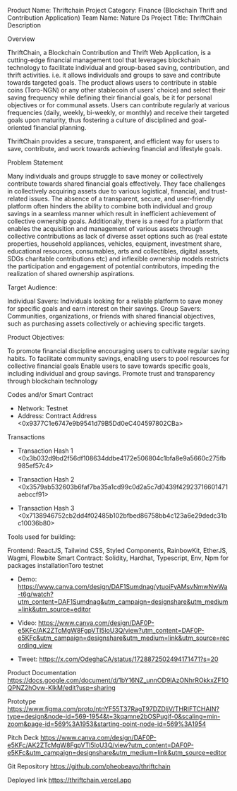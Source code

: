
Product Name: Thriftchain
Project Category: Finance (Blockchain Thrift and Contribution Application) 
Team Name: Nature Ds
Project Title: ThriftChain
Description


Overview

ThriftChain, a Blockchain Contribution and Thrift Web Application, is a cutting-edge financial management tool that leverages blockchain technology to facilitate individual and group-based saving, contribution, and thrift activities. i.e. it allows individuals and groups to save and contribute towards targeted goals.
The product allows users to contribute in stable coins (Toro-NGN) or any other stablecoin of users' choice) and select their saving frequency while defining their financial goals, be it for personal objectives or for communal assets. Users can contribute regularly at various frequencies (daily, weekly, bi-weekly, or monthly) and receive their targeted goals upon maturity, thus fostering a culture of disciplined and goal-oriented financial planning.

ThriftChain provides a secure, transparent, and efficient way for users to save, contribute, and work towards achieving financial and lifestyle goals.

Problem Statement

Many individuals and groups struggle to save money or collectively contribute towards shared financial goals effectively. They face challenges in collectively acquiring assets due to various logistical, financial, and trust-related issues. 
The absence of a transparent, secure, and user-friendly platform often hinders the ability to combine both individual and group savings in a seamless manner which result in inefficient achievement of collective ownership goals. 
Additionally, there is a need for a platform that enables the acquisition and management of various assets through collective contributions as lack of diverse asset options such as (real estate properties, household appliances, vehicles, equipment, investment share, educational resources, consumables, arts and collectibles, digital assets, SDGs charitable contributions etc) and inflexible ownership models restricts the participation and engagement of potential contributors, impeding the realization of shared ownership aspirations.

Target Audience:

Individual Savers: Individuals looking for a reliable platform to save money for specific goals and earn interest on their savings.
Group Savers: Communities, organizations, or friends with shared financial objectives, such as purchasing assets collectively or achieving specific targets.

Product Objectives:

To promote financial discipline encouraging users to cultivate regular saving habits.
To facilitate community savings, enabling users to pool resources for collective financial goals
Enable users to save towards specific goals, including individual and group savings.
Promote trust and transparency through blockchain technology


Codes and/or Smart Contract
- Network: Testnet
- Address: Contract Address <0x9377C1e6747e9b9541d79B5Dd0eC404597802CBa>

Transactions
- Transaction Hash 1 <0x3b032d9bd2f56df108634ddbe4172e506804c1bfa8e9a5660c275fb985ef57c4>

- Transaction Hash 2 <0x3579ab532603b6faf7ba35a1cd99c0d2a5c7d0439f42923716601471aebccf91>

- Transaction Hash 3 <0x7138946752cb2dd4f02485b102bfbed86758bb4c123a6e29dedc31bc10036b80>


Tools used for building:

Frontend: ReactJS, Tailwind CSS, Styled Components, RainbowKit, EtherJS, Wagmi, Flowbite
Smart Contract: Solidity, Hardhat, Typescript, Env, Npm for packages installationToro testnet


- Demo: <https://www.canva.com/design/DAF1Sumdnag/ytuoiFyAMsvNmwNwWa-t6g/watch?utm_content=DAF1Sumdnag&utm_campaign=designshare&utm_medium=link&utm_source=editor>


- Video: 
<https://www.canva.com/design/DAF0P-e5KFc/AK2ZTcMgW8FgpVTl5loU3Q/view?utm_content=DAF0P-e5KFc&utm_campaign=designshare&utm_medium=link&utm_source=recording_view>


- Tweet: <https://x.com/OdeghaCA/status/1728872502494171471?s=20>


Product Documentation
<https://docs.google.com/document/d/1bY16NZ_unnOD9lAzONhrROkkxZF1OQPNZ2hOvw-KlkM/edit?usp=sharing>

Prototype
<https://www.figma.com/proto/ntnYF55T37RagT97DZDljV/THRIFTCHAIN?type=design&node-id=569-1954&t=3kqamne2bOSPugif-0&scaling=min-zoom&page-id=569%3A1953&starting-point-node-id=569%3A1954>

Pitch Deck
<https://www.canva.com/design/DAF0P-e5KFc/AK2ZTcMgW8FgpVTl5loU3Q/view?utm_content=DAF0P-e5KFc&utm_campaign=designshare&utm_medium=link&utm_source=editor>

Git Repository
https://github.com/pheobeayo/thriftchain

Deployed link
https://thriftchain.vercel.app

